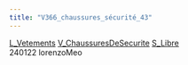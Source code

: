```yaml
---
title: "V366_chaussures_sécurité_43"
---
```


[L_Vetements](notes/equipements/L_Vetements.md) [V_ChaussuresDeSecurite](notes/equipements/vetements/V_ChaussuresDeSecurite.md) [S_Libre](notes/statut/S_Libre.md)\
240122 lorenzoMeo
